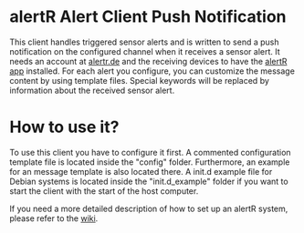 alertR Alert Client Push Notification
======

This client handles triggered sensor alerts and is written to send a push notification on the configured channel when it receives a sensor alert. It needs an account at [alertr.de](https://alertr.de) and the receiving devices to have the [alertR app](https://play.google.com/store/apps/details?id=de.alertr.alertralarmnotification) installed. For each alert you configure, you can customize the message content by using template files. Special keywords will be replaced by information about the received sensor alert.


How to use it?
======

To use this client you have to configure it first. A commented configuration template file is located inside the "config" folder. Furthermore, an example for an message template is also located there. A init.d example file for Debian systems is located inside the "init.d_example" folder if you want to start the client with the start of the host computer.

If you need a more detailed description of how to set up an alertR system, please refer to the [wiki](https://github.com/sqall01/alertR/wiki).